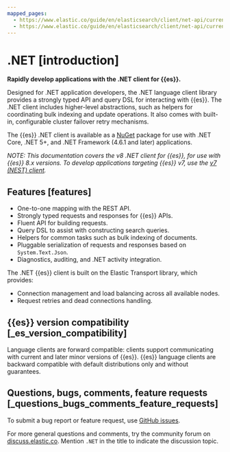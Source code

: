 ```yaml
---
mapped_pages:
  - https://www.elastic.co/guide/en/elasticsearch/client/net-api/current/index.html
  - https://www.elastic.co/guide/en/elasticsearch/client/net-api/current/introduction.html
---
```


# .NET [introduction]

**Rapidly develop applications with the .NET client for {{es}}.**

Designed for .NET application developers, the .NET language client library provides a strongly typed API and query DSL for interacting with {{es}}. The .NET client includes higher-level abstractions, such as helpers for coordinating bulk indexing and update operations. It also comes with built-in, configurable cluster failover retry mechanisms.

The {{es}} .NET client is available as a [NuGet](https://www.nuget.org/packages/Elastic.Clients.Elasticsearch) package for use with .NET Core, .NET 5+, and .NET Framework (4.6.1 and later) applications.

*NOTE: This documentation covers the v8 .NET client for {{es}}, for use with {{es}} 8.x versions. To develop applications targeting {{es}} v7, use the [v7 (NEST) client](https://www.elastic.co/guide/en/elasticsearch/client/net-api/7.17).*


## Features [features]

* One-to-one mapping with the REST API.
* Strongly typed requests and responses for {{es}} APIs.
* Fluent API for building requests.
* Query DSL to assist with constructing search queries.
* Helpers for common tasks such as bulk indexing of documents.
* Pluggable serialization of requests and responses based on `System.Text.Json`.
* Diagnostics, auditing, and .NET activity integration.

The .NET {{es}} client is built on the Elastic Transport library, which provides:

* Connection management and load balancing across all available nodes.
* Request retries and dead connections handling.


## {{es}} version compatibility [_es_version_compatibility]

Language clients are forward compatible: clients support communicating with current and later minor versions of {{es}}. {{es}} language clients are backward compatible with default distributions only and without guarantees.


## Questions, bugs, comments, feature requests [_questions_bugs_comments_feature_requests]

To submit a bug report or feature request, use [GitHub issues](https://github.com/elastic/elasticsearch-net/issues).

For more general questions and comments, try the community forum on [discuss.elastic.co](https://discuss.elastic.co/c/elasticsearch). Mention `.NET` in the title to indicate the discussion topic.

